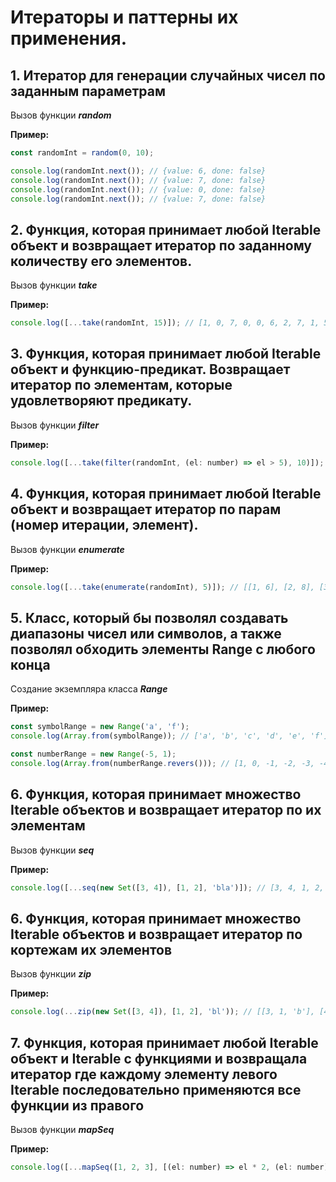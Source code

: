# Итераторы и паттерны их применения.

## 1. Итератор для генерации случайных чисел по заданным параметрам

Вызов функции ***random***

**Пример:**

```js
const randomInt = random(0, 10);

console.log(randomInt.next()); // {value: 6, done: false}
console.log(randomInt.next()); // {value: 7, done: false}
console.log(randomInt.next()); // {value: 0, done: false}
console.log(randomInt.next()); // {value: 7, done: false}
```

## 2. Функция, которая принимает любой Iterable объект и возвращает итератор по заданному количеству его элементов.

Вызов функции ***take***

**Пример:**

```js
console.log([...take(randomInt, 15)]); // [1, 0, 7, 0, 0, 6, 2, 7, 1, 5, 3, 6, 5, 1, 1]
```

## 3. Функция, которая принимает любой Iterable объект и функцию-предикат. Возвращает итератор по элементам, которые удовлетворяют предикату.

Вызов функции ***filter***

**Пример:**

```js
console.log([...take(filter(randomInt, (el: number) => el > 5), 10)]); // [7, 7, 8, 9, 7, 9, 9, 8, 9, 7]
```

## 4. Функция, которая принимает любой Iterable объект и возвращает итератор по парам (номер итерации, элемент).

Вызов функции ***enumerate***

**Пример:**

```js
console.log([...take(enumerate(randomInt), 5)]); // [[1, 6], [2, 8], [3, 2], [4, 3], [5, 8]]
```

## 5. Класс, который бы позволял создавать диапазоны чисел или символов, а также позволял обходить элементы Range с любого конца

Создание экземпляра класса ***Range***

**Пример:**
```js
const symbolRange = new Range('a', 'f');
console.log(Array.from(symbolRange)); // ['a', 'b', 'c', 'd', 'e', 'f']

const numberRange = new Range(-5, 1);
console.log(Array.from(numberRange.revers())); // [1, 0, -1, -2, -3, -4, -5]
```

## 6. Функция, которая принимает множество Iterable объектов и возвращает итератор по их элементам

Вызов функции ***seq***

**Пример:**

```js
console.log([...seq(new Set([3, 4]), [1, 2], 'bla')]); // [3, 4, 1, 2, 'b', 'l', 'a'] 
```

## 6. Функция, которая принимает множество Iterable объектов и возвращает итератор по кортежам их элементов

Вызов функции ***zip***

**Пример:**

```js
console.log(...zip(new Set([3, 4]), [1, 2], 'bl')); // [[3, 1, 'b'], [4, 2, 'l']]
```

## 7. Функция, которая принимает любой Iterable объект и Iterable с функциями и возвращала итератор где каждому элементу левого Iterable последовательно применяются все функции из правого

Вызов функции ***mapSeq***

**Пример:**

```js
console.log([...mapSeq([1, 2, 3], [(el: number) => el * 2, (el: number) => el - 1])]); // [1 3 5]
```
